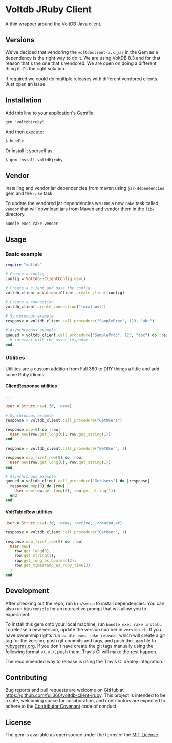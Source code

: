 # Voltdb JRuby Client

A thin wrapper around the VoltDB Java client.

## Versions

We've decided that vendoring the `voltdbclient-x.x.jar` in the Gem as a
dependency is the right way to do it. We are using VoltDB 8.3 and for that
reason that's the one that's vendored. We are open on doing a different thing if
it's the right solution.

If required we could do multiple releases with different vendored clients. Just
open an issue.

## Installation

Add this line to your application's Gemfile:

    gem "voltdbjruby"

And then execute:

    $ bundle

Or install it yourself as:

    $ gem install voltdbjruby

## Vendor

Installing and vendor jar dependencies from maven using `jar-dependencies` gem
and the `rake` task.

To update the vendored jar dependencies we use a new `rake` task called `vendor`
that will download jars from Maven and vendor them in the `lib/` directory.

    bundle exec rake vendor

## Usage

### Basic example

```ruby
require "voltdb"

# Create a config
config = Voltdb::ClientConfig.new()

# Create a client and pass the config
voltdb_client = Voltdb::Client.create_client(config)

# Create a connection
voltdb_client.create_connection("localhost")

# Synchronous example
response = voltdb_client.call_procedure("SampleProc", 123, "abc")

# Asynchronous example
queued = voltdb_client.call_procedure("SampleProc", 123, "abc") do |response|
  # interact with the async response...
end
```

### Utilities

Utilities are a custom addition from Full 360 to DRY things a little and add
some Ruby idioms.

#### ClientResponse utilities

```ruby
...

User = Struct.new(:id, :name)

# Synchronous example
response = voltdb_client.call_procedure("GetUsers")

response.map(0) do |row|
  User.new(row.get_long(0), row.get_string(1))
end

response = voltdb_client.call_procedure("GetUser", 1)

response.map_first_row(0) do |row|
  User.new(row.get_long(0), row.get_string(1))
end

# Asynchronous example
queued = voltdb_client.call_procedure("GetUsers") do |response|
  response.map(0) do |row|
    User.new(row.get_long(0), row.get_string(1))
  end
end
```

#### VoltTableRow utilities

```ruby
User = Struct.new(:id, :name, :active, :created_at)

response = voltdb_client.call_procedure("GetUser", 1)

response.map_first_row(0) do |row|
  User.new(
    row.get_long(0),
    row.get_string(1),
    row.get_long_as_boolean(2),
    row.get_timestamp_as_ruby_time(3)
  )
end
```

## Development

After checking out the repo, run `bin/setup` to install dependencies. You can
also run `bin/console` for an interactive prompt that will allow you to
experiment.

To install this gem onto your local machine, run `bundle exec rake install`. To
release a new version, update the version number in `version.rb`.
If you have ownership rights run `bundle exec rake release`, which will create a
git tag for the version, push git commits and tags, and push the `.gem` file to
[rubygems.org](https://rubygems.org).
If you don't have create the git tags manually using the following format
`vX.X.X`, push them, Travis CI will make the rest happen.

The recommended way to release is using the Travis CI deploy integration.

## Contributing

Bug reports and pull requests are welcome on GitHub at
https://github.com/full360/voltdb-client-jruby. This project is intended to be a
safe, welcoming space for collaboration, and contributors are expected to adhere
to the [Contributor Covenant](http://contributor-covenant.org) code of conduct.

## License

The gem is available as open source under the terms of the [MIT
License](http://opensource.org/licenses/MIT).
